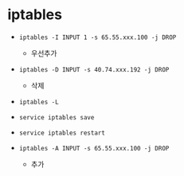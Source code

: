 # iptables

* `iptables -I INPUT 1 -s 65.55.xxx.100 -j DROP`
  * 우선추가
* `iptables -D INPUT -s 40.74.xxx.192 -j DROP`
  * 삭제
* `iptables -L`
* `service iptables save`
* `service iptables restart`

* `iptables -A INPUT -s 65.55.xxx.100 -j DROP`
  * 추가 
